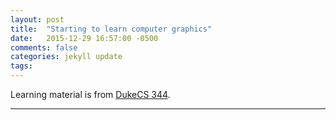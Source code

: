 ```yaml
---
layout: post
title:  "Starting to learn computer graphics"
date:   2015-12-29 16:57:00 -0500
comments: false
categories: jekyll update
tags: 
---
```


Learning material is from [DukeCS 344](https://www.cs.duke.edu/courses/compsci344/spring15/).

---

